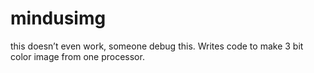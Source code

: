 # mindusimg
this doesn’t even work, someone debug this. Writes code to make 3 bit color image from one processor.

